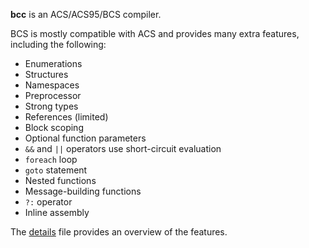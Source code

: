 __bcc__ is an ACS/ACS95/BCS compiler.

BCS is mostly compatible with ACS and provides many extra features, including the following:

* Enumerations
* Structures
* Namespaces
* Preprocessor
* Strong types
* References (limited)
* Block scoping
* Optional function parameters
* <code>&&</code> and <code>||</code> operators use short-circuit evaluation
* <code>foreach</code> loop
* <code>goto</code> statement
* Nested functions
* Message-building functions
* <code>?:</code> operator
* Inline assembly

The [details](https://github.com/wormt/bcc/blob/bcs/doc/details.md) file provides an overview of the features.
